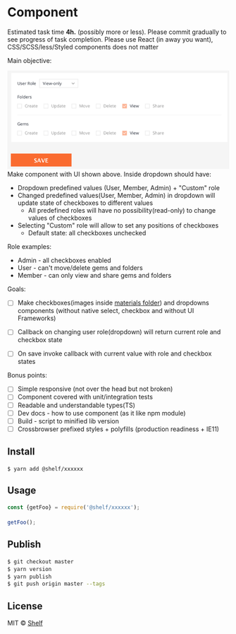 # Component
Estimated task time **4h.** (possibly more or less). Please commit gradually to see progress of task completion.
Please use React (in away you want), CSS/SCSS/less/Styled components does not matter


Main objective:


![role](materials/role-module.png)
Make component with UI shown above. Inside dropdown should have:
 - Dropdown predefined values (User, Member, Admin) + "Custom" role
 - Changed predefined values(User, Member, Admin) in dropdown will update state of checkboxes to different values
    - All predefined roles will have no possibility(read-only) to change values of checkboxes
 - Selecting "Custom" role will allow to set any positions of checkboxes
    - Default state: all checkboxes unchecked

Role examples:
- Admin - all checkboxes enabled
- User - can't move/delete gems and folders
- Member - can only view and share gems and folders

Goals:
- [ ] Make checkboxes(images inside [materials folder](/materials)) and dropdowns components (without native select, checkbox and without UI Frameworks)
- [ ] Callback on changing user role(dropdown) will return current role and checkbox state
- [ ] On save invoke callback with current value with role and checkbox states


Bonus points:
- [ ] Simple responsive (not over the head but not broken)
- [ ] Component covered with unit/integration tests
- [ ] Readable and understandable types(TS)
- [ ] Dev docs - how to use component (as it like npm module)
- [ ] Build - script to minified lib version
- [ ] Crossbrowser prefixed styles + polyfills (production readiness + IE11)

## Install

```
$ yarn add @shelf/xxxxxx
```

## Usage

```js
const {getFoo} = require('@shelf/xxxxxx');

getFoo();
```

## Publish

```sh
$ git checkout master
$ yarn version
$ yarn publish
$ git push origin master --tags
```

## License

MIT © [Shelf](https://shelf.io)
